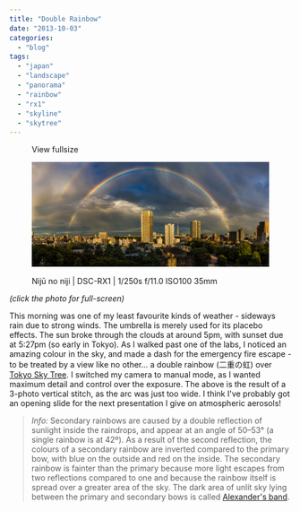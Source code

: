 ```yaml
---
title: "Double Rainbow"
date: "2013-10-03"
categories: 
  - "blog"
tags: 
  - "japan"
  - "landscape"
  - "panorama"
  - "rainbow"
  - "rx1"
  - "skyline"
  - "skytree"
---
```


<figure>

View fullsize

![Nijū no niji | DSC-RX1 | 1/250s f/11.0 ISO100 35mm&nbsp;](/assets/images/85b19-dsc1418-edit.jpg)

<figcaption>



Nijū no niji | DSC-RX1 | 1/250s f/11.0 ISO100 35mm 





</figcaption>



</figure>

_(click the photo for full-screen)_

This morning was one of my least favourite kinds of weather - sideways rain due to strong winds. The umbrella is merely used for its placebo effects. The sun broke through the clouds at around 5pm, with sunset due at 5:27pm (so early in Tokyo). As I walked past one of the labs, I noticed an amazing colour in the sky, and made a dash for the emergency fire escape - to be treated by a view like no other... a double rainbow (二重の虹) over [Tokyo Sky Tree](http://www.martinirwinphotography.com/myblog/2013/9/24/goroawase). I switched my camera to manual mode, as I wanted maximum detail and control over the exposure. The above is the result of a 3-photo vertical stitch, as the arc was just too wide. I think I've probably got an opening slide for the next presentation I give on atmospheric aerosols!

> _Info:_ Secondary rainbows are caused by a double reflection of sunlight inside the raindrops, and appear at an angle of 50–53° (a single rainbow is at 42º). As a result of the second reflection, the colours of a secondary rainbow are inverted compared to the primary bow, with blue on the outside and red on the inside. The secondary rainbow is fainter than the primary because more light escapes from two reflections compared to one and because the rainbow itself is spread over a greater area of the sky. The dark area of unlit sky lying between the primary and secondary bows is called [Alexander's band](http://en.wikipedia.org/wiki/Alexander%27s_band).
